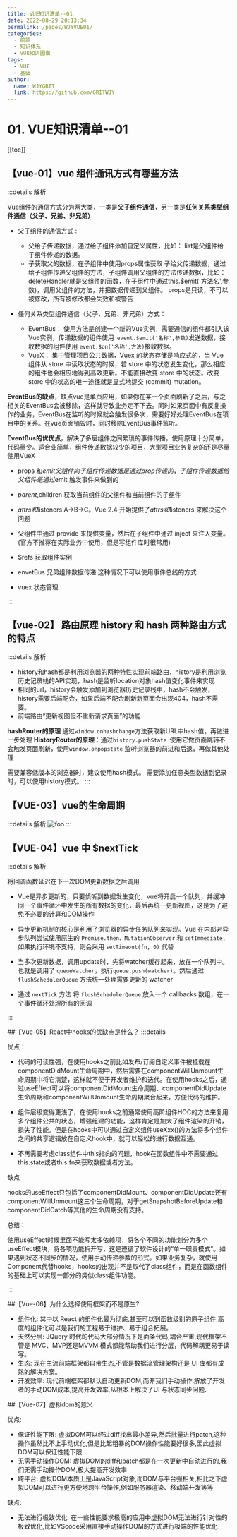 ```yaml
---
title: VUE知识清单--01  
date: 2022-08-29 20:13:34  
permalink: /pages/WJYVUE01/  
categories:
  - 前端
  - 知识体系
  - VUE知识图谱
tags:
  - VUE
  - 基础
author:  
  name: WJYGRIT   
  link: https://github.com/GRITWJY
---
```


# 01. VUE知识清单--01

[[toc]]

## 【vue-01】vue 组件通讯方式有哪些方法

:::details 解析


Vue组件的通信方式分为两大类，一类是**父子组件通信**，另一类是**任何关系类型组件通信（父子、兄弟、非兄弟）**

- 父子组件的通信方式 :
  - 父给子传递数据，通过给子组件添加自定义属性，比如： list是父组件给子组件传递的数据。
  - 子获取父的数据，在子组件中使用props属性获取 子给父传递数据，通过给子组件传递父组件的方法，子组件调用父组件的方法传递数据，比如：deleteHandler就是父组件的函数，在子组件中通过this.$emit('方法名',参数)，调用父组件的方法，并把数据传递到父组件。 props是只读，不可以被修改，所有被修改都会失效和被警告


- 任何关系类型组件通信（父子、兄弟、非兄弟）方式：
  - EventBus： 使用方法是创建一个新的Vue实例，需要通信的组件都引入该Vue实例，传递数据的组件使用` event.$emit('名称',参数)`发送数据，接收数据的组件使用 `event.$on('名称',方法)`接收数据。
  - VueX： 集中管理项目公共数据，Vuex 的状态存储是响应式的，当 Vue 组件从 store 中读取状态的时候，若 store 中的状态发生变化，那么相应的组件也会相应地得到高效更新。不能直接改变 store 中的状态。改变 store 中的状态的唯一途径就是显式地提交 (commit) mutation。


**EventBus的缺点**，缺点vue是单页应用，如果你在某一个页面刷新了之后，与之相关的EventBus会被移除，这样就导致业务走不下去。同时如果页面中有反复操作的业务，EventBus在监听的时候就会触发很多次，需要好好处理EventBus在项目中的关系。在vue页面销毁时，同时移除EventBus事件监听。

**EventBus的优优点**，解决了多层组件之间繁琐的事件传播，使用原理十分简单，代码量少。适合业简单，组件传递数据较少的项目，大型项目业务复杂的还是尽量使用VueX


- props 和$emit 父组件向子组件传递数据是通过 prop 传递的，子组件传递数据给父组件是通过$emit 触发事件来做到的

- $parent,$children 获取当前组件的父组件和当前组件的子组件

- $attrs 和$listeners A->B->C。Vue 2.4 开始提供了$attrs 和$listeners 来解决这个问题

- 父组件中通过 provide 来提供变量，然后在子组件中通过 inject 来注入变量。(官方不推荐在实际业务中使用，但是写组件库时很常用)

- $refs 获取组件实例

- envetBus 兄弟组件数据传递 这种情况下可以使用事件总线的方式

- vuex 状态管理

:::

## 【vue-02】 路由原理 history 和 hash 两种路由方式的特点

:::details 解析

- history和hash都是利用浏览器的两种特性实现前端路由，history是利用浏览历史记录栈的API实现，hash是监听location对象hash值变化事件来实现
- 相同的url，history会触发添加到浏览器历史记录栈中，hash不会触发，history需要后端配合，如果后端不配合刷新新页面会出现404，hash不需要。
- 前端路由“更新视图但不重新请求页面”的功能

**hashRouter的原理** 通过`window.onhashchange`方法获取新URL中hash值，再做进一步处理
**HistoryRouter的原理**：通过`history.pushState `使用它做页面跳转不会触发页面刷新，使用`window.onpopstate` 监听浏览器的前进和后退，再做其他处理

需要兼容低版本的浏览器时，建议使用hash模式。 需要添加任意类型数据到记录时，可以使用history模式。
:::



## 【VUE-03】vue的生命周期
:::details 解析
<img :src="$withBase('/CHEWO/img.png')" alt="foo"/>
:::

## 【VUE-04】vue 中 $nextTick
:::details 解析

将回调函数延迟在下一次DOM更新数据之后调用

- Vue是异步更新的，只要侦听到数据发生变化，vue将开启一个队列，并缓冲同一个事件循环中发生的所有数据的变化，最后再统一更新视图，这是为了避免不必要的计算和DOM操作

- 异步更新机制的核心是利用了浏览器的异步任务队列来实现。Vue 在内部对异步队列尝试使用原生的 `Promise.then、MutationObserver` 和 `setImmediate`，如果执行环境不支持，则会采用 `setTimeout(fn, 0)` 代替

- 当多次更新数据，调用update时，先将watcher缓存起来，放在一个队列中。也就是调用了 `queueWatcher`，执行`queue.push(watcher)`。然后通过 `flushSchedulerQueue` 方法统一处理需要更新的 watcher

- 通过 `nextTick` 方法 将 `flushSchedulerQueue` 放入一个 callbacks 数组，在一个事件循环处理所有的回调
  
:::

##【Vue-05】React中hooks的优缺点是什么？
:::details

优点：

- 代码的可读性强，在使用hooks之前比如发布/订阅自定义事件被挂载在componentDidMount生命周期中，然后需要在componentWillUnmount生命周期中将它清楚，这样就不便于开发者维护和迭代。在使用hooks之后，通过useEffect可以将componentDidMount生命周期、componentDidUpdate生命周期和componentWillUnmount生命周期聚合起来，方便代码的维护。

- 组件层级变得更浅了，在使用hooks之前通常使用高阶组件HOC的方法来复用多个组件公共的状态，增强组建的功能，这样肯定是加大了组件渲染的开销，损失了性能。但是在hooks中可以通过自定义组件useXxx()的方法将多个组件之间的共享逻辑放在自定义hook中，就可以轻松的进行数据互通。

- 不再需要考虑class组件中this指向的问题，hook在函数组件中不需要通过this.state或者this.fn来获取数据或者方法。
  
缺点

hooks的useEffect只包括了componentDidMount、componentDidUpdate还有componentWillUnmount这三个生命周期，对于getSnapshotBeforeUpdate和componentDidCatch等其他的生命周期没有支持。

总结：

使用useEffect时候里面不能写太多依赖项，将各个不同的功能划分为多个useEffect模块，将各项功能拆开写，这是遵循了软件设计的“单一职责模式”。如果遇到状态不同步的情况，使用手动传递参数的形式。如果业务复杂，就使用Component代替hooks，hooks的出现并不是取代了class组件，而是在函数组件的基础上可以实现一部分的类似class组件功能。

:::






##【Vue-06】为什么选择使用框架而不是原生?

- 组件化: 其中以 React 的组件化最为彻底,甚至可以到函数级别的原子组件,高度的组件化可以是我们的工程易于维护、易于组合拓展。
- 天然分层: JQuery 时代的代码大部分情况下是面条代码,耦合严重,现代框架不管是 MVC、MVP还是MVVM 模式都能帮助我们进行分层，代码解耦更易于读写。
- 生态: 现在主流前端框架都自带生态,不管是数据流管理架构还是 UI 库都有成熟的解决方案。
- 开发效率: 现代前端框架都默认自动更新DOM,而非我们手动操作,解放了开发者的手动DOM成本,提高开发效率,从根本上解决了UI 与状态同步问题.

##【Vue-07】虚拟dom的意义

优点:

- 保证性能下限: 虚拟DOM可以经过diff找出最小差异,然后批量进行patch,这种操作虽然比不上手动优化,但是比起粗暴的DOM操作性能要好很多,因此虚拟DOM可以保证性能下限
- 无需手动操作DOM: 虚拟DOM的diff和patch都是在一次更新中自动进行的,我们无需手动操作DOM,极大提高开发效率
- 跨平台: 虚拟DOM本质上是JavaScript对象,而DOM与平台强相关,相比之下虚拟DOM可以进行更方便地跨平台操作,例如服务器渲染、移动端开发等等

缺点:

- 无法进行极致优化: 在一些性能要求极高的应用中虚拟DOM无法进行针对性的极致优化,比如VScode采用直接手动操作DOM的方式进行极端的性能优化


